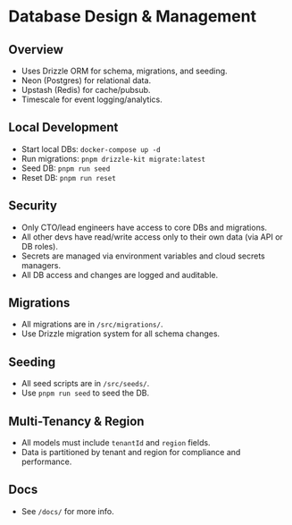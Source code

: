 # Database Design & Management

## Overview

- Uses Drizzle ORM for schema, migrations, and seeding.
- Neon (Postgres) for relational data.
- Upstash (Redis) for cache/pubsub.
- Timescale for event logging/analytics.

## Local Development

- Start local DBs: `docker-compose up -d`
- Run migrations: `pnpm drizzle-kit migrate:latest`
- Seed DB: `pnpm run seed`
- Reset DB: `pnpm run reset`

## Security

- Only CTO/lead engineers have access to core DBs and migrations.
- All other devs have read/write access only to their own data (via API or DB roles).
- Secrets are managed via environment variables and cloud secrets managers.
- All DB access and changes are logged and auditable.

## Migrations

- All migrations are in `/src/migrations/`.
- Use Drizzle migration system for all schema changes.

## Seeding

- All seed scripts are in `/src/seeds/`.
- Use `pnpm run seed` to seed the DB.

## Multi-Tenancy & Region

- All models must include `tenantId` and `region` fields.
- Data is partitioned by tenant and region for compliance and performance.

## Docs

- See `/docs/` for more info.
